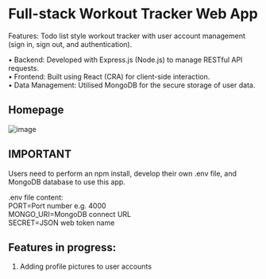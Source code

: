 # Full-stack Workout Tracker Web App
Features: Todo list style workout tracker with user account management (sign in, sign out, and authentication).

•	Backend: Developed with Express.js (Node.js) to manage RESTful API requests.<br>
•	Frontend: Built using React (CRA) for client-side interaction.<br>
•	Data Management: Utilised MongoDB for the secure storage of user data.

## Homepage
![image](https://github.com/Vernon-C/workout-tracker/assets/80450405/129d724e-5610-4256-ac96-6bdb98d23cd1)

## IMPORTANT
Users need to perform an npm install, develop their own .env file, and MongoDB database to use this app.

.env file content:<br />
PORT=Port number e.g. 4000<br />
MONGO_URI=MongoDB connect URL<br />
SECRET=JSON web token name

## Features in progress:
1. Adding profile pictures to user accounts
